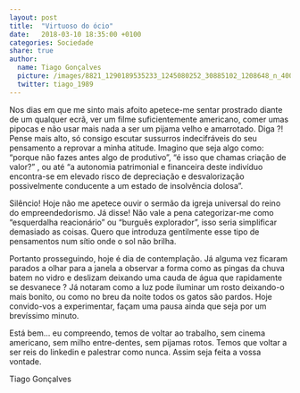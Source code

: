 ```yaml
---
layout: post
title:  "Virtuoso do ócio"
date:   2018-03-10 18:35:00 +0100
categories: Sociedade 
share: true
author:
  name: Tiago Gonçalves
  picture: /images/8821_1290189535233_1245080252_30885102_1208648_n_400x400.jpg
  twitter: tiago_1989
---
```

Nos dias em que me sinto mais afoito apetece-me sentar prostrado diante de um qualquer ecrã, ver um filme suficientemente americano, comer umas pipocas e não usar mais nada a ser um pijama velho e amarrotado. Diga ?! Pense mais alto, só consigo escutar sussurros indecifráveis do seu pensamento  a reprovar a minha atitude. Imagino que seja algo como: “porque não fazes antes algo de produtivo”, “é isso que chamas criação de valor?” , ou até “a autonomia patrimonial e financeira deste indivíduo encontra-se em elevado risco de depreciação e desvalorização possivelmente conducente a um estado de insolvência dolosa”.


Silêncio! Hoje não me apetece ouvir o sermão da igreja universal do reino do empreendedorismo. Já disse! Não vale a pena categorizar-me como “esquerdalha reacionário” ou “burguês explorador”, isso seria simplificar demasiado as coisas. Quero que introduza gentilmente esse tipo de pensamentos num sítio onde o sol não brilha.


Portanto prosseguindo, hoje é dia de contemplação. Já alguma vez ficaram parados a olhar para a janela a observar a forma como as pingas da chuva batem no vidro e deslizam deixando uma cauda de água que rapidamente se desvanece ? Já notaram como a luz pode iluminar um rosto deixando-o mais bonito, ou como no breu da noite todos os gatos são pardos. Hoje convido-vos a experimentar, façam uma pausa ainda que seja por um brevíssimo minuto.


Está bem... eu compreendo, temos de voltar ao trabalho, sem cinema americano, sem milho entre-dentes, sem pijamas rotos. Temos que voltar a ser reis do linkedin e palestrar como nunca.
Assim seja feita a vossa vontade.

Tiago Gonçalves

[jekyll-docs]: http://jekyllrb.com/docs/home
[jekyll-gh]:   https://github.com/jekyll/jekyll
[jekyll-talk]: https://talk.jekyllrb.com/
